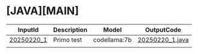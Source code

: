 # [JAVA][MAIN]

| InputId | Description | Model | OutputCode |
| ------ | ------ | ------ | ------ | 
| [20250220_1](./components/java_main/20250220_1.txt) | Primo test | codellama:7b | [20250220_1.java](./components/java_main/20250220_1.java) |
|  |  |  | |
